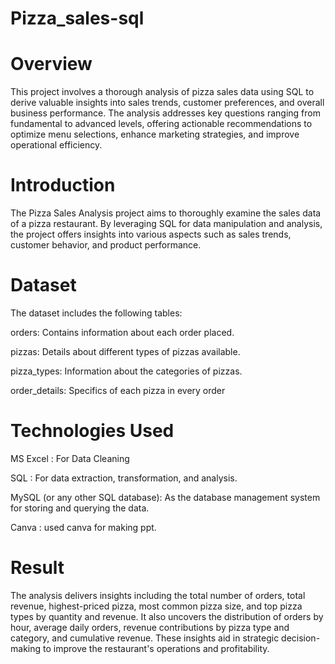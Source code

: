 # Pizza_sales-sql

# Overview
This project involves a thorough analysis of pizza sales data using SQL to derive valuable insights into sales trends, customer preferences, and overall business performance. The analysis addresses key questions ranging from fundamental to advanced levels, offering actionable recommendations to optimize menu selections, enhance marketing strategies, and improve operational efficiency.

# Introduction
The Pizza Sales Analysis project aims to thoroughly examine the sales data of a pizza restaurant. By leveraging SQL for data manipulation and analysis, the project offers insights into various aspects such as sales trends, customer behavior, and product performance.

# Dataset
The dataset includes the following tables:

orders: Contains information about each order placed.

pizzas: Details about different types of pizzas available.

pizza_types: Information about the categories of pizzas.

order_details: Specifics of each pizza in every order

# Technologies Used
MS Excel : For Data Cleaning

SQL : For data extraction, transformation, and analysis.

MySQL (or any other SQL database): As the database management system for storing and querying the data.

Canva : used canva for making ppt.

# Result
The analysis delivers insights including the total number of orders, total revenue, highest-priced pizza, most common pizza size, and top pizza types by quantity and revenue. It also uncovers the distribution of orders by hour, average daily orders, revenue contributions by pizza type and category, and cumulative revenue. These insights aid in strategic decision-making to improve the restaurant's operations and profitability.
